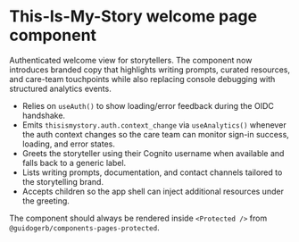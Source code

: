 # This-Is-My-Story welcome page component

Authenticated welcome view for storytellers. The component now introduces branded copy that
highlights writing prompts, curated resources, and care-team touchpoints while also replacing
console debugging with structured analytics events.

- Relies on `useAuth()` to show loading/error feedback during the OIDC handshake.
- Emits `thisismystory.auth.context_change` via `useAnalytics()` whenever the auth context changes so
  the care team can monitor sign-in success, loading, and error states.
- Greets the storyteller using their Cognito username when available and falls back to a generic
  label.
- Lists writing prompts, documentation, and contact channels tailored to the storytelling brand.
- Accepts children so the app shell can inject additional resources under the greeting.

The component should always be rendered inside `<Protected />` from
`@guidogerb/components-pages-protected`.
